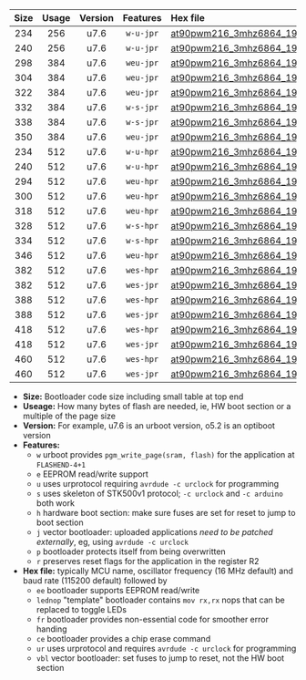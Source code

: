 |Size|Usage|Version|Features|Hex file|
|:-:|:-:|:-:|:-:|:--|
|234|256|u7.6|`w-u-jpr`|[at90pwm216_3mhz6864_19200bps_ur_vbl.hex](https://raw.githubusercontent.com/stefanrueger/urboot/main/at90pwm216_3mhz6864_19200bps_ur_vbl.hex)|
|240|256|u7.6|`w-u-jpr`|[at90pwm216_3mhz6864_19200bps_lednop_ur_vbl.hex](https://raw.githubusercontent.com/stefanrueger/urboot/main/at90pwm216_3mhz6864_19200bps_lednop_ur_vbl.hex)|
|298|384|u7.6|`weu-jpr`|[at90pwm216_3mhz6864_19200bps_ee_ur_vbl.hex](https://raw.githubusercontent.com/stefanrueger/urboot/main/at90pwm216_3mhz6864_19200bps_ee_ur_vbl.hex)|
|304|384|u7.6|`weu-jpr`|[at90pwm216_3mhz6864_19200bps_ee_lednop_ur_vbl.hex](https://raw.githubusercontent.com/stefanrueger/urboot/main/at90pwm216_3mhz6864_19200bps_ee_lednop_ur_vbl.hex)|
|322|384|u7.6|`weu-jpr`|[at90pwm216_3mhz6864_19200bps_ee_lednop_fr_ur_vbl.hex](https://raw.githubusercontent.com/stefanrueger/urboot/main/at90pwm216_3mhz6864_19200bps_ee_lednop_fr_ur_vbl.hex)|
|332|384|u7.6|`w-s-jpr`|[at90pwm216_3mhz6864_19200bps_vbl.hex](https://raw.githubusercontent.com/stefanrueger/urboot/main/at90pwm216_3mhz6864_19200bps_vbl.hex)|
|338|384|u7.6|`w-s-jpr`|[at90pwm216_3mhz6864_19200bps_lednop_vbl.hex](https://raw.githubusercontent.com/stefanrueger/urboot/main/at90pwm216_3mhz6864_19200bps_lednop_vbl.hex)|
|350|384|u7.6|`weu-jpr`|[at90pwm216_3mhz6864_19200bps_ee_lednop_fr_ce_ur_vbl.hex](https://raw.githubusercontent.com/stefanrueger/urboot/main/at90pwm216_3mhz6864_19200bps_ee_lednop_fr_ce_ur_vbl.hex)|
|234|512|u7.6|`w-u-hpr`|[at90pwm216_3mhz6864_19200bps_ur.hex](https://raw.githubusercontent.com/stefanrueger/urboot/main/at90pwm216_3mhz6864_19200bps_ur.hex)|
|240|512|u7.6|`w-u-hpr`|[at90pwm216_3mhz6864_19200bps_lednop_ur.hex](https://raw.githubusercontent.com/stefanrueger/urboot/main/at90pwm216_3mhz6864_19200bps_lednop_ur.hex)|
|294|512|u7.6|`weu-hpr`|[at90pwm216_3mhz6864_19200bps_ee_ur.hex](https://raw.githubusercontent.com/stefanrueger/urboot/main/at90pwm216_3mhz6864_19200bps_ee_ur.hex)|
|300|512|u7.6|`weu-hpr`|[at90pwm216_3mhz6864_19200bps_ee_lednop_ur.hex](https://raw.githubusercontent.com/stefanrueger/urboot/main/at90pwm216_3mhz6864_19200bps_ee_lednop_ur.hex)|
|318|512|u7.6|`weu-hpr`|[at90pwm216_3mhz6864_19200bps_ee_lednop_fr_ur.hex](https://raw.githubusercontent.com/stefanrueger/urboot/main/at90pwm216_3mhz6864_19200bps_ee_lednop_fr_ur.hex)|
|328|512|u7.6|`w-s-hpr`|[at90pwm216_3mhz6864_19200bps.hex](https://raw.githubusercontent.com/stefanrueger/urboot/main/at90pwm216_3mhz6864_19200bps.hex)|
|334|512|u7.6|`w-s-hpr`|[at90pwm216_3mhz6864_19200bps_lednop.hex](https://raw.githubusercontent.com/stefanrueger/urboot/main/at90pwm216_3mhz6864_19200bps_lednop.hex)|
|346|512|u7.6|`weu-hpr`|[at90pwm216_3mhz6864_19200bps_ee_lednop_fr_ce_ur.hex](https://raw.githubusercontent.com/stefanrueger/urboot/main/at90pwm216_3mhz6864_19200bps_ee_lednop_fr_ce_ur.hex)|
|382|512|u7.6|`wes-hpr`|[at90pwm216_3mhz6864_19200bps_ee.hex](https://raw.githubusercontent.com/stefanrueger/urboot/main/at90pwm216_3mhz6864_19200bps_ee.hex)|
|382|512|u7.6|`wes-jpr`|[at90pwm216_3mhz6864_19200bps_ee_vbl.hex](https://raw.githubusercontent.com/stefanrueger/urboot/main/at90pwm216_3mhz6864_19200bps_ee_vbl.hex)|
|388|512|u7.6|`wes-hpr`|[at90pwm216_3mhz6864_19200bps_ee_lednop.hex](https://raw.githubusercontent.com/stefanrueger/urboot/main/at90pwm216_3mhz6864_19200bps_ee_lednop.hex)|
|388|512|u7.6|`wes-jpr`|[at90pwm216_3mhz6864_19200bps_ee_lednop_vbl.hex](https://raw.githubusercontent.com/stefanrueger/urboot/main/at90pwm216_3mhz6864_19200bps_ee_lednop_vbl.hex)|
|418|512|u7.6|`wes-hpr`|[at90pwm216_3mhz6864_19200bps_ee_lednop_fr.hex](https://raw.githubusercontent.com/stefanrueger/urboot/main/at90pwm216_3mhz6864_19200bps_ee_lednop_fr.hex)|
|418|512|u7.6|`wes-jpr`|[at90pwm216_3mhz6864_19200bps_ee_lednop_fr_vbl.hex](https://raw.githubusercontent.com/stefanrueger/urboot/main/at90pwm216_3mhz6864_19200bps_ee_lednop_fr_vbl.hex)|
|460|512|u7.6|`wes-hpr`|[at90pwm216_3mhz6864_19200bps_ee_lednop_fr_ce.hex](https://raw.githubusercontent.com/stefanrueger/urboot/main/at90pwm216_3mhz6864_19200bps_ee_lednop_fr_ce.hex)|
|460|512|u7.6|`wes-jpr`|[at90pwm216_3mhz6864_19200bps_ee_lednop_fr_ce_vbl.hex](https://raw.githubusercontent.com/stefanrueger/urboot/main/at90pwm216_3mhz6864_19200bps_ee_lednop_fr_ce_vbl.hex)|

- **Size:** Bootloader code size including small table at top end
- **Useage:** How many bytes of flash are needed, ie, HW boot section or a multiple of the page size
- **Version:** For example, u7.6 is an urboot version, o5.2 is an optiboot version
- **Features:**
  + `w` urboot provides `pgm_write_page(sram, flash)` for the application at `FLASHEND-4+1`
  + `e` EEPROM read/write support
  + `u` uses urprotocol requiring `avrdude -c urclock` for programming
  + `s` uses skeleton of STK500v1 protocol; `-c urclock` and `-c arduino` both work
  + `h` hardware boot section: make sure fuses are set for reset to jump to boot section
  + `j` vector bootloader: uploaded applications *need to be patched externally*, eg, using `avrdude -c urclock`
  + `p` bootloader protects itself from being overwritten
  + `r` preserves reset flags for the application in the register R2
- **Hex file:** typically MCU name, oscillator frequency (16 MHz default) and baud rate (115200 default) followed by
  + `ee` bootloader supports EEPROM read/write
  + `lednop` "template" bootloader contains `mov rx,rx` nops that can be replaced to toggle LEDs
  + `fr` bootloader provides non-essential code for smoother error handing
  + `ce` bootloader provides a chip erase command
  + `ur` uses urprotocol and requires `avrdude -c urclock` for programming
  + `vbl` vector bootloader: set fuses to jump to reset, not the HW boot section
